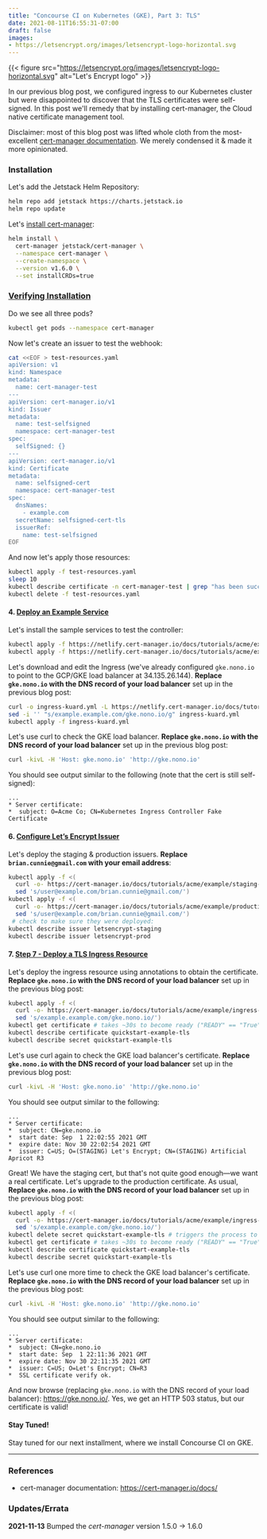 ```yaml
---
title: "Concourse CI on Kubernetes (GKE), Part 3: TLS"
date: 2021-08-11T16:55:31-07:00
draft: false
images:
- https://letsencrypt.org/images/letsencrypt-logo-horizontal.svg
---
```


{{< figure src="https://letsencrypt.org/images/letsencrypt-logo-horizontal.svg" alt="Let's Encrypt logo" >}}

In our previous blog post, we configured ingress to our Kubernetes cluster but
were disappointed to discover that the TLS certificates were self-signed. In
this post we'll remedy that by installing cert-manager, the Cloud native
certificate management tool.

Disclaimer: most of this blog post was lifted whole cloth from the
most-excellent [cert-manager documentation](https://cert-manager.io/docs/).
We merely condensed it & made it more opinionated.

### Installation

Let's add the Jetstack Helm Repository:

```bash
helm repo add jetstack https://charts.jetstack.io
helm repo update
```

Let's [install cert-manager](https://cert-manager.io/docs/installation/helm/#4-install-cert-manager):

```bash
helm install \
  cert-manager jetstack/cert-manager \
  --namespace cert-manager \
  --create-namespace \
  --version v1.6.0 \
  --set installCRDs=true
```

### [Verifying Installation](https://cert-manager.io/docs/installation/verify/#manual-verification)

Do we see all three pods?

```bash
kubectl get pods --namespace cert-manager
```

Now let's create an issuer to test the webhook:
```bash
cat <<EOF > test-resources.yaml
apiVersion: v1
kind: Namespace
metadata:
  name: cert-manager-test
---
apiVersion: cert-manager.io/v1
kind: Issuer
metadata:
  name: test-selfsigned
  namespace: cert-manager-test
spec:
  selfSigned: {}
---
apiVersion: cert-manager.io/v1
kind: Certificate
metadata:
  name: selfsigned-cert
  namespace: cert-manager-test
spec:
  dnsNames:
    - example.com
  secretName: selfsigned-cert-tls
  issuerRef:
    name: test-selfsigned
EOF
```

And now let's apply those resources:

```bash
kubectl apply -f test-resources.yaml
sleep 10
kubectl describe certificate -n cert-manager-test | grep "has been successfully"
kubectl delete -f test-resources.yaml
```

#### 4. [Deploy an Example Service](https://cert-manager.io/docs/tutorials/acme/ingress/#step-4-deploy-an-example-service)

Let's install the sample services to test the controller:
```bash
kubectl apply -f https://netlify.cert-manager.io/docs/tutorials/acme/example/deployment.yaml
kubectl apply -f https://netlify.cert-manager.io/docs/tutorials/acme/example/service.yaml
```

Let's download and edit the Ingress (we've already configured `gke.nono.io` to
point to the GCP/GKE load balancer at 34.135.26.144). **Replace `gke.nono.io`
with the DNS record of your load balancer** set up in the previous blog post:

```bash
curl -o ingress-kuard.yml -L https://netlify.cert-manager.io/docs/tutorials/acme/example/ingress.yaml
sed -i '' "s/example.example.com/gke.nono.io/g" ingress-kuard.yml
kubectl apply -f ingress-kuard.yml
```

Let's use curl to check the
GKE load balancer. **Replace `gke.nono.io` with the DNS record
of your load balancer** set up in the previous blog post:

```bash
curl -kivL -H 'Host: gke.nono.io' 'http://gke.nono.io'
```

You should see output similar to the following (note that the cert is still
self-signed):

```
...
* Server certificate:
*  subject: O=Acme Co; CN=Kubernetes Ingress Controller Fake Certificate
```

#### 6. [Configure Let’s Encrypt Issuer](https://cert-manager.io/docs/tutorials/acme/ingress/#step-6-configure-let-s-encrypt-issuer)

Let's deploy the staging & production issuers.  **Replace
`brian.cunnie@gmail.com` with your email address**:

```bash
kubectl apply -f <(
  curl -o- https://cert-manager.io/docs/tutorials/acme/example/staging-issuer.yaml |
  sed 's/user@example.com/brian.cunnie@gmail.com/')
kubectl apply -f <(
  curl -o- https://cert-manager.io/docs/tutorials/acme/example/production-issuer.yaml |
  sed 's/user@example.com/brian.cunnie@gmail.com/')
 # check to make sure they were deployed:
kubectl describe issuer letsencrypt-staging
kubectl describe issuer letsencrypt-prod
```

#### 7. [Step 7 - Deploy a TLS Ingress Resource](https://cert-manager.io/docs/tutorials/acme/ingress/#step-7-deploy-a-tls-ingress-resource)

Let's deploy the ingress resource using annotations to obtain the certificate.
**Replace `gke.nono.io` with the DNS record of your load balancer** set up in
the previous blog post:

```bash
kubectl apply -f <(
  curl -o- https://cert-manager.io/docs/tutorials/acme/example/ingress-tls.yaml |
  sed 's/example.example.com/gke.nono.io/')
kubectl get certificate # takes ~30s to become ready ("READY" == "True")
kubectl describe certificate quickstart-example-tls
kubectl describe secret quickstart-example-tls
```

Let's use curl again to check the GKE load balancer's certificate. **Replace
`gke.nono.io` with the DNS record of your load balancer** set up in the previous
blog post:

```bash
curl -kivL -H 'Host: gke.nono.io' 'http://gke.nono.io'
```

You should see output similar to the following:

```
...
* Server certificate:
*  subject: CN=gke.nono.io
*  start date: Sep  1 22:02:55 2021 GMT
*  expire date: Nov 30 22:02:54 2021 GMT
*  issuer: C=US; O=(STAGING) Let's Encrypt; CN=(STAGING) Artificial Apricot R3
```

Great! We have the staging cert, but that's not quite good enough—we want a real
certificate. Let's upgrade to the production certificate. As usual, **Replace
`gke.nono.io` with the DNS record of your load balancer** set up in the previous
blog post:

```bash
kubectl apply -f <(
  curl -o- https://cert-manager.io/docs/tutorials/acme/example/ingress-tls-final.yaml |
  sed 's/example.example.com/gke.nono.io/')
kubectl delete secret quickstart-example-tls # triggers the process to get a new certificate
kubectl get certificate # takes ~30s to become ready ("READY" == "True")
kubectl describe certificate quickstart-example-tls
kubectl describe secret quickstart-example-tls
```

Let's use curl one more time to check the GKE load balancer's certificate.
**Replace `gke.nono.io` with the DNS record of your load balancer** set up in
the previous blog post:

```bash
curl -kivL -H 'Host: gke.nono.io' 'http://gke.nono.io'
```

You should see output similar to the following:

```
...
* Server certificate:
*  subject: CN=gke.nono.io
*  start date: Sep  1 22:11:36 2021 GMT
*  expire date: Nov 30 22:11:35 2021 GMT
*  issuer: C=US; O=Let's Encrypt; CN=R3
*  SSL certificate verify ok.
```

And now browse (replacing `gke.nono.io` with the DNS record of your load
balancer): <https://gke.nono.io/>. Yes, we get an HTTP 503 status, but our
certificate is valid!

#### Stay Tuned!

Stay tuned for our next installment, where we install Concourse CI on GKE.

---

### References

- cert-manager documentation: <https://cert-manager.io/docs/>

### Updates/Errata

**2021-11-13** Bumped the _cert-manager_ version 1.5.0 → 1.6.0
